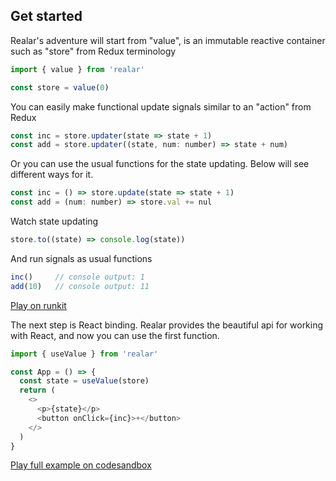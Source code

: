 ## Get started

Realar's adventure will start from "value", is an immutable reactive container such as "store" from Redux terminology

```javascript
import { value } from 'realar'

const store = value(0)
```

You can easily make functional update signals similar to an "action" from Redux

```javascript
const inc = store.updater(state => state + 1)
const add = store.updater((state, num: number) => state + num)
```

Or you can use the usual functions for the state updating. Below will see different ways for it.

```javascript
const inc = () => store.update(state => state + 1)
const add = (num: number) => store.val += nul
```

Watch state updating

```javascript
store.to((state) => console.log(state))
```

And run signals as usual functions

```javascript
inc()     // console output: 1
add(10)   // console output: 11
```

[Play on runkit](https://runkit.com/betula/60b4e0cab769ca0021660348)

The next step is React binding. Realar provides the beautiful api for working with React, and now you can use the first function.

```javascript
import { useValue } from 'realar'

const App = () => {
  const state = useValue(store)
  return (
    <>
      <p>{state}</p>
      <button onClick={inc}>+</button>
    </>
  )
}
```

[Play full example on codesandbox](https://codesandbox.io/s/realar-readme-second-example-ld0g1?file=/src/App.tsx)
